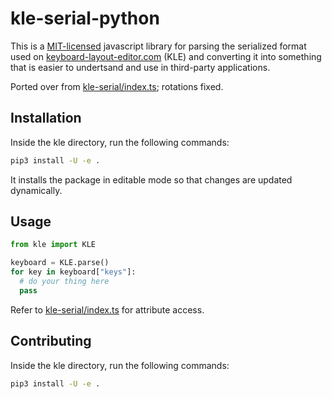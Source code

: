 # kle-serial-python

This is a [MIT-licensed](LICENSE) javascript library for parsing the serialized format used on [keyboard-layout-editor.com](keyboard-layout-editor.com) (KLE) and converting it into something that is easier to undertsand and use in third-party applications.

Ported over from [kle-serial/index.ts](https://github.com/ijprest/kle-serial/blob/master/index.ts); rotations fixed.

## Installation

Inside the kle directory, run the following commands:
```sh
pip3 install -U -e .
```
It installs the package in editable mode so that changes are updated dynamically.

## Usage

```python
from kle import KLE

keyboard = KLE.parse()
for key in keyboard["keys"]:
  # do your thing here
  pass
```

Refer to [kle-serial/index.ts](https://github.com/ijprest/kle-serial/blob/master/index.ts) for attribute access.

## Contributing

Inside the kle directory, run the following commands:
```sh
pip3 install -U -e .
```